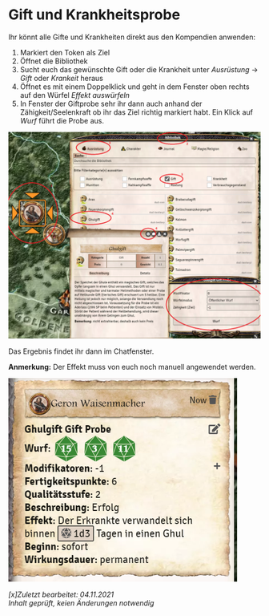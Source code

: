 # Gift und Krankheitsprobe
Ihr könnt alle Gifte und Krankheiten direkt aus den Kompendien anwenden:

1. Markiert den Token als Ziel
2. Öffnet die Bibliothek
3. Sucht euch das gewünschte Gift oder die Krankheit unter *Ausrüstung* -> *Gift* oder *Krankeit* heraus
4. Öffnet es mit einem Doppelklick und geht in dem Fenster oben rechts auf den Würfel *Effekt auswürfeln*
5. In Fenster der Giftprobe sehr ihr dann auch anhand der Zähigkeit/Seelenkraft ob ihr das Ziel richtig markiert habt. Ein Klick auf *Wurf* führt die Probe aus.
  
  ![Gift Probe](de/images/de-gift-und-krankheitsprobe_0.png)
  
Das Ergebnis findet ihr dann im Chatfenster.  

**Anmerkung:** Der Effekt muss von euch noch manuell angewendet werden.  

  ![Gift Chatfenster](de/images/de-gift-und-krankheitsprobe_1.png)

*[x]Zuletzt bearbeitet: 04.11.2021*  
*Inhalt geprüft, keien Änderungen notwendig*
